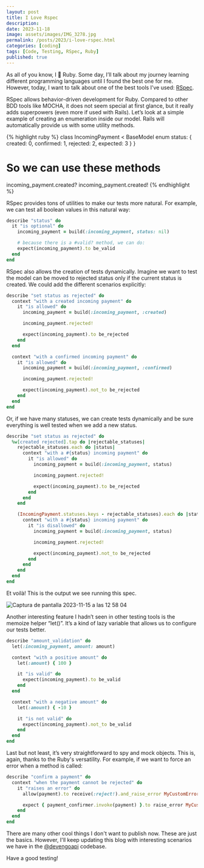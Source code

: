 ```yaml
---
layout: post
title: I Love Rspec
description: 
date: 2023-11-18
image: assets/images/IMG_3278.jpg
permalink: /posts/2023/i-love-rspec.html
categories: [coding]
tags: [Code, Testing, RSpec, Ruby]
published: true
---
```

As all of you know, I 🩷 Ruby. Some day, I’ll talk about my journey learning different programming languages until I found the best one for me. However, today, I want to talk about one of the best tools I’ve used: [RSpec](https://rspec.info/).

RSpec allows behavior-driven development for Ruby. Compared to other BDD tools like MOCHA, it does not seem special at first glance, but it really adds superpowers (even more if used with Rails). Let’s look at a simple example of creating an enumeration inside our model. Rails will automatically provide us with some utility methods.

{% highlight ruby %}
class IncomingPayment < BaseModel
  enum status: {
    created: 0,
    confirmed: 1,
    rejected: 2,
    expected: 3
  }
}

# So we can use these methods
incoming_payment.created?
incoming_payment.created!
{% endhighlight %}

RSpec provides tons of utilities to make our tests more natural. For example, we can test all boolean values in this natural way:
```rb
describe "status" do
  it "is optional" do
    incoming_payment = build(:incoming_payment, status: nil)

    # because there is a #valid? method, we can do:
    expect(incoming_payment).to be_valid
  end
end
```

RSpec also allows the creation of tests dynamically. Imagine we want to test the model can be moved to rejected status only if the current status is created. We could add the different scenarios explicitly:
```rb
describe "set status as rejected" do
  context "with a created incoming payment" do
    it "is allowed" do
      incoming_payment = build(:incoming_payment, :created)

      incoming_payment.rejected!

      expect(incoming_payment).to be_rejected
    end
  end

  context "with a confirmed incoming payment" do
    it "is allowed" do
      incoming_payment = build(:incoming_payment, :confirmed)

      incoming_payment.rejected!

      expect(incoming_payment).not_to be_rejected
    end
  end
end
```

Or, if we have many statuses, we can create tests dynamically and be sure everything is well tested when we add a new status.
```rb
describe "set status as rejected" do
  %w[created rejected].tap do |rejectable_statuses|
    rejectable_statuses.each do |status|
      context "with a #{status} incoming payment" do
        it "is allowed" do
          incoming_payment = build(:incoming_payment, status)

          incoming_payment.rejected!

          expect(incoming_payment).to be_rejected
        end
      end
    end

    (IncomingPayment.statuses.keys - rejectable_statuses).each do |status|
      context "with a #{status} incoming payment" do
        it "is disallowed" do
          incoming_payment = build(:incoming_payment, status)

          incoming_payment.rejected!

          expect(incoming_payment).not_to be_rejected
        end
      end
    end
  end
end
```

Et voilà! This is the output we see running this spec.

![Captura de pantalla 2023-11-15 a las 12 58 04](https://github.com/IvanGuardado/ivanguardado.github.io/assets/767493/bd4d0f83-4281-4014-9d9c-6c17bb3d2c8b)

Another interesting feature I hadn’t seen in other testing tools is the memoize helper “let()”. It’s a kind of lazy variable that allows us to configure our tests better.

```rb
describe "amount_validation" do
  let(:incoming_payment, amount: amount)

  context "with a positive amount" do
    let(:amount) { 100 }

    it "is valid" do
      expect(incoming_payment).to be_valid
    end
  end

  context "with a negative amount" do
    let(:amount) { -10 }

    it "is not valid" do
      expect(incoming_payment).not_to be_valid
    end
  end
end
```

Last but not least, it’s very straightforward to spy and mock objects. This is, again, thanks to the Ruby's versatility. For example, if we want to force an error when a method is called:
```rb
describe "confirm a payment" do
  context "when the payment cannot be rejected" do
    it "raises an error" do
      allow(payment).to receive(:reject!).and_raise_error MyCustomError

      expect { payment_confirmer.invoke(payment) }.to raise_error MyCustomError
    end
  end
end
```

There are many other cool things I don't want to publish now. These are just the basics. However, I'll keep updating this blog with interesting scenarios we have in the [@devengoapi](https://twitter.com/devengoapi) codebase. 

Have a good testing!
